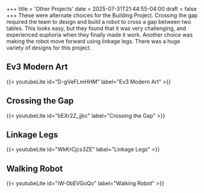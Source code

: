+++
title = 'Other Projects'
date = 2025-07-31T21:44:55-04:00
draft = false
+++
These were alternate choices for the Building Project. Crossing the gap
required the team to design and build a robot to cross a gap between two
tables. This looks easy, but they found that it was very challenging,
and experienced euphoria when they finally made it work. Another choice
was making the robot move forward using linkage legs. There was a huge
variety of designs for this project.


## Ev3 Modern Art

{{< youtubeLite id="D-gVeFLmHHM" label="Ev3 Modern Art" >}}


## Crossing the Gap

{{< youtubeLite id="bEXr2Z_jjkc" label="Crossing the Gap" >}}


## Linkage Legs

{{< youtubeLite id="WkKrCjcs3ZE" label="Linkage Legs" >}}


## Walking Robot

{{< youtubeLite id="iW-0bEVGoQo" label="Walking Robot" >}}
